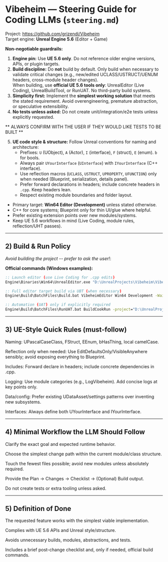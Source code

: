 # Vibeheim — Steering Guide for Coding LLMs (`steering.md`)

Project: https://github.com/grizendi/Vibeheim  
Target engine: **Unreal Engine 5.6** (Editor + Game)


**Non-negotiable guardrails:**
1) **Engine pin:** Use **UE 5.6 only**. Do not reference older engine versions, APIs, or plugin targets.
2) **Build discipline:** Do **not** build by default. Only build when necessary to validate critical changes (e.g., new/edited UCLASS/USTRUCT/UENUM headers, cross-module header changes).  
   When building, use **official UE 5.6 tools only**: UnrealEditor (Live Coding), UnrealBuildTool, or RunUAT. No third-party build systems.
3) **Simplicity first:** Implement the **simplest working solution** that meets the stated requirement. Avoid overengineering, premature abstraction, or speculative extensibility.
4) **No tests unless asked:** Do not create unit/integration/e2e tests unless explicitly requested.

** ALWAYS CONFIRM WITH THE USER IF THEY WOULD LIKE TESTS TO BE BUILT **


5) **UE code style & structure:** Follow Unreal conventions for naming and architecture:
   - Prefixes: `U` (UObject), `A` (Actor), `I` (interface), `F` (struct), `E` (enum). `b` for bools.
   - Always pair `UYourInterface` (`UInterface`) with `IYourInterface` (C++ interface).
   - Use reflection macros (`UCLASS`, `USTRUCT`, `UPROPERTY`, `UFUNCTION`) only when needed (Blueprint, serialization, details panel).
   - Prefer forward declarations in headers; include concrete headers in `.cpp`. Keep headers lean.
   - Respect existing module boundaries and folder layout.

- Primary target: **Win64 Editor (Development)** unless stated otherwise.  
- C++ for core systems; Blueprint only for thin UI/glue where helpful.  
- Prefer existing extension points over new modules/systems.  
- Keep UE 5.6 workflows in mind (Live Coding, module rules, reflection/UHT passes).

---

## 2) Build & Run Policy

*Avoid building the project -- prefer to ask the user!*:

**Official commands (Windows examples):**
```bat
:: Launch editor (use Live Coding for .cpp edits)
Engine\Binaries\Win64\UnrealEditor.exe "D:\UnrealProjects\Vibeheim\Vibeheim.uproject"

:: Full editor target build via UBT (when necessary)
Engine\Build\BatchFiles\Build.bat VibeheimEditor Win64 Development -WaitMutex -Project="D:\UnrealProjects\Vibeheim\Vibeheim.uproject"

:: Automation (UAT) only if explicitly required
Engine\Build\BatchFiles\RunUAT.bat BuildCookRun -project="D:\UnrealProjects\Vibeheim\Vibeheim.uproject" -noP4 -clientconfig=Development -ue4exe=UnrealEditor-Cmd.exe -targetplatform=Win64 -build

```

---

## 3) UE-Style Quick Rules (must-follow)

Naming: UPascalCaseClass, FStruct, EEnum, bHasThing, local camelCase.

Reflection only when needed: Use EditDefaultsOnly/VisibleAnywhere sensibly; avoid exposing everything to Blueprint.

Includes: Forward declare in headers; include concrete dependencies in .cpp.

Logging: Use module categories (e.g., LogVibeheim). Add concise logs at key points only.

Data/config: Prefer existing UDataAsset/settings patterns over inventing new subsystems.

Interfaces: Always define both UYourInterface and IYourInterface.

---

## 4) Minimal Workflow the LLM Should Follow

Clarify the exact goal and expected runtime behavior.

Choose the simplest change path within the current module/class structure.

Touch the fewest files possible; avoid new modules unless absolutely required.

Provide the Plan → Changes → Checklist → (Optional) Build output.

Do not create tests or extra tooling unless asked.

---

## 5) Definition of Done

The requested feature works with the simplest viable implementation.

Complies with UE 5.6 APIs and Unreal style/structure.

Avoids unnecessary builds, modules, abstractions, and tests.

Includes a brief post-change checklist and, only if needed, official build commands.
